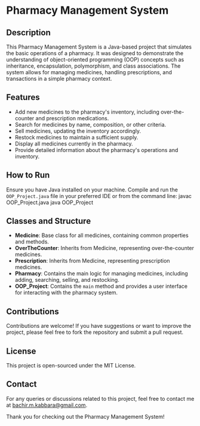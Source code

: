 # Pharmacy Management System

## Description
This Pharmacy Management System is a Java-based project that simulates the basic operations of a pharmacy. It was designed to demonstrate the understanding of object-oriented programming (OOP) concepts such as inheritance, encapsulation, polymorphism, and class associations. The system allows for managing medicines, handling prescriptions, and transactions in a simple pharmacy context.

## Features
- Add new medicines to the pharmacy's inventory, including over-the-counter and prescription medications.
- Search for medicines by name, composition, or other criteria.
- Sell medicines, updating the inventory accordingly.
- Restock medicines to maintain a sufficient supply.
- Display all medicines currently in the pharmacy.
- Provide detailed information about the pharmacy's operations and inventory.

## How to Run
Ensure you have Java installed on your machine. Compile and run the `OOP_Project.java` file in your preferred IDE or from the command line:
javac OOP_Project.java
java OOP_Project

## Classes and Structure
- **Medicine**: Base class for all medicines, containing common properties and methods.
- **OverTheCounter**: Inherits from Medicine, representing over-the-counter medicines.
- **Prescription**: Inherits from Medicine, representing prescription medicines.
- **Pharmacy**: Contains the main logic for managing medicines, including adding, searching, selling, and restocking.
- **OOP_Project**: Contains the `main` method and provides a user interface for interacting with the pharmacy system.

## Contributions
Contributions are welcome! If you have suggestions or want to improve the project, please feel free to fork the repository and submit a pull request.

## License
This project is open-sourced under the MIT License.

## Contact
For any queries or discussions related to this project, feel free to contact me at bachir.m.kabbara@gmail.com.

Thank you for checking out the Pharmacy Management System!
